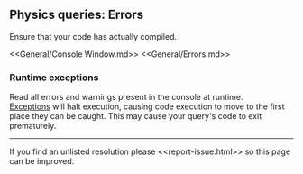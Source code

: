 ## Physics queries: Errors

Ensure that your code has actually compiled.

<<General/Console Window.md>>
<<General/Errors.md>>

### Runtime exceptions
Read all errors and warnings present in the console at runtime.  
[Exceptions](../Common%20Errors/Runtime%20Exceptions.md) will halt execution, causing code execution to move to the first place they can be caught. This may cause your query's code to exit prematurely.

---

If you find an unlisted resolution please <<report-issue.html>> so this page can be improved.